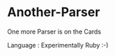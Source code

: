 Another-Parser
==============

One more Parser is on the Cards


Language : Experimentally Ruby :-)
